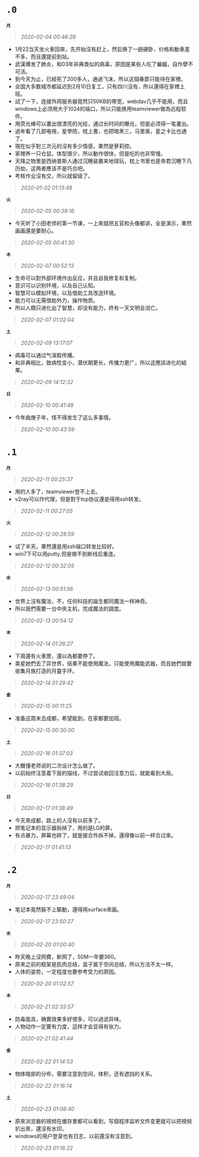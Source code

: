 **`.0`**
========
**`月`**
>*2020-02-04 00:46:28*
- 1月22当天坐火車回來，先开始沒有赶上，然后换了一趟硬卧，价格和動車差不多，而且還提前到站。
- 武漢爆发了肺炎，和03年非典类似的病毒，原因是某些人吃了蝙蝠，自作孽不可活。
- 到今天为止，已經死了200多人，通過飞沫，所以这個春節只能待在家裡。
- 全国大多数城市都延迟到2月10日复工，只有四川沒有，所以還得在家裡上班。
- 試了一下，连接外网服务器竟然只50KB的帶宽，webdav几乎不能用，而且windows上必须用大于1024的端口，所以只能换用teamviewer做為远程软件。
- 用荧光棒可以畫出很漂亮的光绘，通过长时间的曝光，但是必须得一笔畫出。
- 過年看了几部电視，星學院，枕上書，也把暗黑三，马里奥，星之卡比也通了。
- 現在似乎對三次元的沒有多少情感，果然是萝莉控。
- 家裡养一只仓鼠，体型很少，所以動作很快，但是吃的也非常慢。
- 天降之物里是西纳普斯人通过沉睡装置来地球玩，枕上书里也是帝君沉睡下凡历劫，这两者應该不是巧合吧。
- 考核作业沒有交，所以就留级了。
>*2020-01-02 01:13:48*

**`火`**
>*2020-02-05 00:39:16*
- 今天听了小田老师的第一节课，一上來就把五官和头像都讲，全是演示，果然画画還是要耐心。
>*2020-02-05 00:41:30*

**`木`**
>*2020-02-07 00:52:13*
- 生命可以對外部环境作出反应，并且自我修复和复制。
- 意识可以识别环境，以及自己认知。
- 智慧可以模拟环境，以及借助工具改造环境。
- 能力可以无需借助外力，操作物质。
- 所以人類只进化出了智慧，却没有能力，终有一天文明会消亡。
>*2020-02-07 01:02:04*

**`土`**
>*2020-02-09 13:17:07*
- 病毒可以通过气溶胶传播。
- 和非典相比，致病性变小，潜伏期更长，传播力更广，所以这應該进化的結果。
>*2020-02-09 14:12:32*

**`日`**
>*2020-02-10 00:41:48*
- 今年曲庚子年，怪不得发生了这么多事情。
>*2020-02-10 00:43:59*

**`.1`**
========
**`月`**
>*2020-02-11 00:25:37*
- 用的人多了，teamviewer登不上去。
- v2ray可以作代理，但是對于tcp协议還是得用ssh转发。
>*2020-02-11 00:27:05*

**`火`**
>*2020-02-12 00:28:59*
- 试了半天，果然還是用ssh端口转发比较好。
- win7下可以用putty,但是做不到断线后重连。
>*2020-02-12 00:32:05*

**`水`**
>*2020-02-13 00:51:56*
- 世界上沒有魔法，不，任何科技的誕生都同魔法一样神奇。
- 所以我們需要一台中央主机，完成魔法的調度。
>*2020-02-13 00:54:12*

**`木`**
>*2020-02-14 01:26:27*
- 下周還有火車票，還以為都要停了。
- 美星她們去了异世界，结果不能使用魔法，只能使用魔能武器，而且她們就要收集月族打造的月靈手环。
>*2020-02-14 01:29:42*

**`金`**
>*2020-02-15 00:11:25*
- 准备这周末去成都，希望能到，在家都要加班。
>*2020-02-15 00:30:00*

**`土`**
>*2020-02-16 01:37:03*
- 大概懂老师说的二次设计怎么做了。
- 以前始终注意着下层的描线，不过尝试收回注意力后，就能看到大局。
>*2020-02-16 01:38:29*

**`日`**
>*2020-02-17 01:38:49*
- 今天來成都，路上的人沒有以前多了。
- 把笔记本的显示器拆掉了，用的是LG的屏。
- 有点暴力，屏幕也碎了，就是接合外拆不掉，還得像以前一样合过來。
>*2020-02-17 01:41:13*

**`.2`**
========
**`月`**
>*2020-02-17 23:49:04*
- 笔记本竟然裝不上驅動，還得用surface來画。
>*2020-02-17 23:50:27*

**`水`**
>*2020-02-20 01:00:40*
- 昨天晚上沒网費，断网了，50M一年要360。
- 原來之前的框架是肌肉总结，盒子属于空间总结，所以方法不太一样。
- 人体的姿势，一定程度也要参考受力的原因。
>*2020-02-20 01:02:57*

**`木`**
>*2020-02-21 02:33:57*
- 防毒面具，确實效果多好很多，可以過滤异味。
- 人物动作一定要有力度，這样才会显得有张力。
>*2020-02-21 02:41:44*

**`金`**
>*2020-02-22 01:14:53*
- 物体暗部的分布，需要注意到空间，体积，还有遮挡的关系。
>*2020-02-22 01:16:14*


**`土`**
>*2020-02-23 01:08:40*
- 原來浏览器的視频在缓存里都可以看到，写個程序监听文件变更就可以把視频扒出來，還沒有水印。
- windows的用户登录也有日志，以前還沒有注意到。
>*2020-02-23 01:16:22*